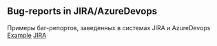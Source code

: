 ## Bug-reports in JIRA/AzureDevops
Примеры баг-репортов, заведенных в системах JIRA и AzureDevops
[Example](https://drive.google.com/file/d/13O1EU-iCa0srM7MEz2U6Stp6nhh7TFrt/view?usp=sharing)
[JIRA](https://drive.google.com/file/d/1NG81EmbvgfBZlDusOgIHHBv4Q1vkhZVE/view?usp=sharing)
